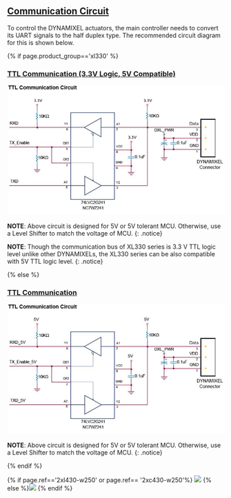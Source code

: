 <!-- TTL 통신, X만 사용. -->

## [Communication Circuit](#communication-circuit)
To control the DYNAMIXEL actuators, the main controller needs to convert its UART signals to the half duplex type. The recommended circuit diagram for this is shown below.

{% if page.product_group=='xl330' %}

### [TTL Communication (3.3V Logic, 5V Compatible)](#ttl-communication-33v-logic-5v-compatible)
![](/assets/images/dxl/3v3_ttl_circuit.png)

**NOTE**: Above circuit is designed for 5V or 5V tolerant MCU. Otherwise, use a Level Shifter to match the voltage of MCU.
{: .notice}

**NOTE**: Though the communication bus of XL330 series is 3.3 V TTL logic level unlike other DYNAMIXELs, the XL330 series can be also compatible with 5V TTL logic level. 
{: .notice}

{% else %}

### [TTL Communication](#ttl-communication)
![](/assets/images/dxl/ttl_circuit.png)

**NOTE**: Above circuit is designed for 5V or 5V tolerant MCU. Otherwise, use a Level Shifter to match the voltage of MCU.
{: .notice}

{% endif %}

{% if page.ref=='2xl430-w250' or page.ref== '2xc430-w250'%} ![](/assets/images/dxl/x/2xl/2x_series_ttl_pin.png) {% else %}![](/assets/images/dxl/x/x_series_ttl_pin.png) {% endif %}
